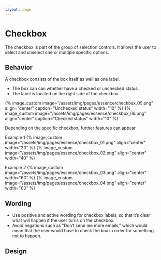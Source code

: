```yaml
---
layout: page
---
```


# Checkbox

The checkbox is part of the group of selection controls.
It allows the user to select and unselect one or multiple specific options.


## Behavior
A checkbox consists of the box itself as well as one label.
* The box can can whether have a checked or unchecked status.
* The label is located on the right side of the checkbox.

{% image_custom image="/assets/img/pages/essence/checkbox_05.png" align="center" caption="Unchecked status" width="10" %} {% image_custom image="/assets/img/pages/essence/checkbox_06.png" align="center" caption="Checked status" width="10" %}

Depending on the specific checkbox, further features can appear

Example 1
{% image_custom image="/assets/img/pages/essence/checkbox_01.png" align="center" width="30" %}
{% image_custom image="/assets/img/pages/essence/checkbox_02.png" align="center" width="40" %}

Example 2
{% image_custom image="/assets/img/pages/essence/checkbox_03.png" align="center" width="60" %}
{% image_custom image="/assets/img/pages/essence/checkbox_04.png" align="center" width="60" %}


## Wording
* Use positive and active wording for checkbox labels, so that it’s clear what will happen if the user turns on the checkbox.
* Avoid negations such as “Don’t send me more emails,” which would mean that the user would have to check the box in order for something not to happen.




## Design
